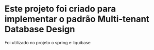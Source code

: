 # Este projeto foi criado para implementar o padrão **Multi-tenant Database Design**
Foi utilizado no projeto o spring e liquibase  
